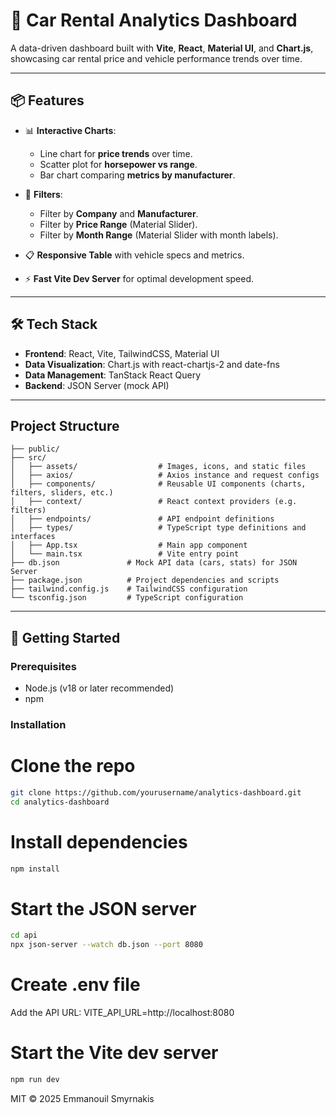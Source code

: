 # 🚗 Car Rental Analytics Dashboard

A data-driven dashboard built with **Vite**, **React**, **Material UI**, and **Chart.js**, showcasing car rental price and vehicle performance trends over time.

---

## 📦 Features

- 📊 **Interactive Charts**:

  - Line chart for **price trends** over time.
  - Scatter plot for **horsepower vs range**.
  - Bar chart comparing **metrics by manufacturer**.

- 🔎 **Filters**:

  - Filter by **Company** and **Manufacturer**.
  - Filter by **Price Range** (Material Slider).
  - Filter by **Month Range** (Material Slider with month labels).

- 📋 **Responsive Table** with vehicle specs and metrics.

- ⚡️ **Fast Vite Dev Server** for optimal development speed.

---

## 🛠️ Tech Stack

- **Frontend**: React, Vite, TailwindCSS, Material UI
- **Data Visualization**: Chart.js with react-chartjs-2 and date-fns
- **Data Management**: TanStack React Query
- **Backend**: JSON Server (mock API)

---

## Project Structure

```
├── public/
├── src/
│   ├── assets/                  # Images, icons, and static files
│   ├── axios/                   # Axios instance and request configs
│   ├── components/              # Reusable UI components (charts, filters, sliders, etc.)
│   ├── context/                 # React context providers (e.g. filters)
│   ├── endpoints/               # API endpoint definitions
│   ├── types/                   # TypeScript type definitions and interfaces
│   ├── App.tsx                  # Main app component
│   └── main.tsx                 # Vite entry point
├── db.json               # Mock API data (cars, stats) for JSON Server
├── package.json          # Project dependencies and scripts
├── tailwind.config.js    # TailwindCSS configuration
└── tsconfig.json         # TypeScript configuration
```

---

## 🚀 Getting Started

### Prerequisites

- Node.js (v18 or later recommended)
- npm

### Installation

# Clone the repo

```bash
git clone https://github.com/yourusername/analytics-dashboard.git
cd analytics-dashboard
```

# Install dependencies

```bash
npm install
```

# Start the JSON server

```bash
cd api
npx json-server --watch db.json --port 8080
```

# Create .env file

Add the API URL: VITE_API_URL=http://localhost:8080

# Start the Vite dev server

```bash
npm run dev
```

MIT © 2025 Emmanouil Smyrnakis
